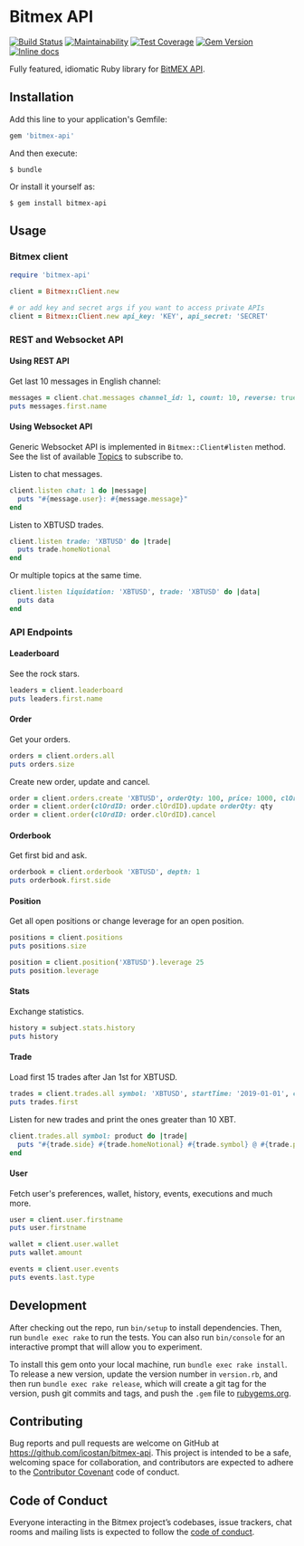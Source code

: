 # Bitmex API

[![Build Status](https://travis-ci.org/icostan/bitmex-api-ruby.svg?branch=master)](https://travis-ci.org/icostan/bitmex-api-ruby)
[![Maintainability](https://api.codeclimate.com/v1/badges/85c3eb58ef31dabc9159/maintainability)](https://codeclimate.com/github/icostan/bitmex-api-ruby/maintainability)
[![Test Coverage](https://api.codeclimate.com/v1/badges/85c3eb58ef31dabc9159/test_coverage)](https://codeclimate.com/github/icostan/bitmex-api-ruby/test_coverage)
[![Gem Version](https://badge.fury.io/rb/bitmex-api.svg)](https://badge.fury.io/rb/bitmex-api)
[![Inline docs](http://inch-ci.org/github/icostan/bitmex-api-ruby.svg?branch=master)](http://inch-ci.org/github/icostan/bitmex-api-ruby)

Fully featured, idiomatic Ruby library for [BitMEX API](https://www.bitmex.com/app/apiOverview).

## Installation

Add this line to your application's Gemfile:

```ruby
gem 'bitmex-api'
```

And then execute:

    $ bundle

Or install it yourself as:

    $ gem install bitmex-api

## Usage

### Bitmex client

```ruby
require 'bitmex-api'

client = Bitmex::Client.new

# or add key and secret args if you want to access private APIs
client = Bitmex::Client.new api_key: 'KEY', api_secret: 'SECRET'
```

### REST and Websocket API

#### Using REST API

Get last 10 messages in English channel:

```ruby
messages = client.chat.messages channel_id: 1, count: 10, reverse: true
puts messages.first.name
```

#### Using Websocket API

Generic Websocket API is implemented in `Bitmex::Client#listen` method. See the list of available [Topics](https://www.bitmex.com/app/wsAPI#Subscriptions "Topics") to subscribe to.

Listen to chat messages.

```ruby
client.listen chat: 1 do |message|
  puts "#{message.user}: #{message.message}"
end
```

Listen to XBTUSD trades.

```ruby
client.listen trade: 'XBTUSD' do |trade|
  puts trade.homeNotional
end
```

Or multiple topics at the same time.

```ruby
client.listen liquidation: 'XBTUSD', trade: 'XBTUSD' do |data|
  puts data
end
```

### API Endpoints

#### Leaderboard

See the rock stars.

```ruby
leaders = client.leaderboard
puts leaders.first.name
```

#### Order

Get your orders.

```ruby
orders = client.orders.all
puts orders.size
```

Create new order, update and cancel.

```ruby
order = client.orders.create 'XBTUSD', orderQty: 100, price: 1000, clOrdID: 'YOUR_ID'
order = client.order(clOrdID: order.clOrdID).update orderQty: qty
order = client.order(clOrdID: order.clOrdID).cancel
```

#### Orderbook

Get first bid and ask.

```ruby
orderbook = client.orderbook 'XBTUSD', depth: 1
puts orderbook.first.side
```

#### Position

Get all open positions or change leverage for an open position.

```ruby
positions = client.positions
puts positions.size

position = client.position('XBTUSD').leverage 25
puts position.leverage
```

#### Stats

Exchange statistics.

```ruby
history = subject.stats.history
puts history
```

#### Trade

Load first 15 trades after Jan 1st for XBTUSD.

```ruby
trades = client.trades.all symbol: 'XBTUSD', startTime: '2019-01-01', count: 10
puts trades.first
```

Listen for new trades and print the ones greater than 10 XBT.

```ruby
client.trades.all symbol: product do |trade|
  puts "#{trade.side} #{trade.homeNotional} #{trade.symbol} @ #{trade.price}" if trade.homeNotional > 10
end
```

#### User

Fetch user's preferences, wallet, history, events, executions and much more.

```ruby
user = client.user.firstname
puts user.firstname

wallet = client.user.wallet
puts wallet.amount

events = client.user.events
puts events.last.type
```

## Development

After checking out the repo, run `bin/setup` to install dependencies. Then, run `bundle exec rake` to run the tests. You can also run `bin/console` for an interactive prompt that will allow you to experiment.

To install this gem onto your local machine, run `bundle exec rake install`. To release a new version, update the version number in `version.rb`, and then run `bundle exec rake release`, which will create a git tag for the version, push git commits and tags, and push the `.gem` file to [rubygems.org](https://rubygems.org).

## Contributing

Bug reports and pull requests are welcome on GitHub at https://github.com/icostan/bitmex-api. This project is intended to be a safe, welcoming space for collaboration, and contributors are expected to adhere to the [Contributor Covenant](http://contributor-covenant.org) code of conduct.

## Code of Conduct

Everyone interacting in the Bitmex project’s codebases, issue trackers, chat rooms and mailing lists is expected to follow the [code of conduct](https://github.com/icostan/bitmex-api/blob/master/CODE_OF_CONDUCT.md).
